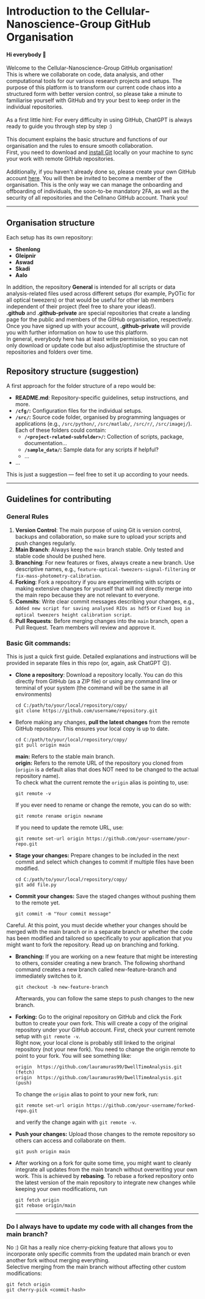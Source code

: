 # Introduction to the Cellular-Nanoscience-Group GitHub Organisation
#### Hi everybody 👋
Welcome to the Cellular-Nanoscience-Group GitHub organisation! 
<br>This is where we collaborate on code, data analysis, and other computational tools for our various research projects and setups.
The purpose of this platform is to transform our current code chaos into a structured form with better version control, 
so please take a minute to familiarise yourself with GitHub and try your best to keep order in the individual repositories.
<br><br>As a first little hint: For every difficulty in using GitHub, ChatGPT is always ready to guide you through step by step :)
<br><br>This document explains the basic structure and functions of our organisation and the rules to ensure smooth collaboration. 
<br>First, you need to download and [install Git](https://git-scm.com/downloads/) locally on your machine to sync your work with remote GitHub repositories.
<br><br>Additionally, if you haven't already done so, please create your own GitHub account [here](https://github.com/). You will then be invited to become a member of the organisation. This is the only way we can manage the onboarding and offboarding of individuals, the soon-to-be mandatory 2FA, as well as the security of all repositories and the Cellnano GitHub account. Thank you!

---

## Organisation structure 
Each setup has its own repository: 
- **Shenlong** 
- **Gleipnir** 
- **Aswad** 
- **Skadi**
- **Aalo**

In addition, the repository **General** is intended for all scripts or data analysis-related files used across different setups (for example, PyOTic for all optical tweezers) or that would be useful for other lab members independent of their project (feel free to share your ideas!).
<br>**.github** and **.github-private** are special repositories that create a landing page for the public and members of the GitHub organisation, respectively. Once you have signed up with your account, **.github-private** will provide you with further information on how to use this platform.
<br>In general, everybody here has at least write permission, so you can not only download or update code but also adjust/optimise the structure of repositories and folders over time.

## Repository structure (suggestion)
A first approach for the folder structure of a repo would be:
- **README.md**: Repository-specific guidelines, setup instructions, and more.
- **`/cfg/`:** Configuration files for the individual setups.
- **`/src/`:** Source code folder, organised by programming languages or applications (e.g., `/src/python/`, `/src/matlab/`, `/src/r/`, `/src/imagej/`).
  <br>Each of these folders could contain:
  - **`/<project-related-subfolder>/`:** Collection of scripts, package, documentation...
  - **`/sample_data/`:** Sample data for any scripts if helpful?
  - ...
- ...

This is just a suggestion — feel free to set it up according to your needs. 

---
## Guidelines for contributing
### General Rules
1. **Version Control**: The main purpose of using Git is version control, backups and collaboration, so make sure to upload your scripts and push changes regularly.
2. **Main Branch**: Always keep the `main` branch stable. Only tested and stable code should be pushed here.
3. **Branching**: For new features or fixes, always create a new branch. Use descriptive names, e.g., `feature-optical-tweezers-signal-filtering` or `fix-mass-photometry-calibration`.
4. **Forking**: Fork a repository if you are experimenting with scripts or making extensive changes for yourself that will not directly merge into the main repo because they are not relevant to everyone.
5. **Commits**: Write clear commit messages describing your changes, e.g., `Added new script for saving analysed RIOs as hdf5` or `Fixed bug in optical tweezers height calibration script`.
6. **Pull Requests**: Before merging changes into the `main` branch, open a Pull Request. Team members will review and approve it.

### Basic Git commands:
This is just a quick first guide. Detailed explanations and instructions will be provided in separate files in this repo (or, again, ask ChatGPT 😉).

- **Clone a repository**: Download a repository locally. You can do this directly from GitHub (as a ZIP file) or using any command line or terminal of your system (the command will be the same in all environments)
  ```
  cd C:/path/to/your/local/repository/copy/
  git clone https://github.com/username/repository.git
  ```
- Before making any changes, **pull the latest changes** from the remote GitHub repository. This ensures your local copy is up to date.
  ```
  cd C:/path/to/your/local/repository/copy/
  git pull origin main
  ```
  **main:** Refers to the stable main branch.
  <br>**origin:** Refers to the remote URL of the repository you cloned from (`origin` is a default alias that does NOT need to be changed to the actual repository  name).
  <br>To check what the current remote the `origin` alias is pointing to, use:
  ```
  git remote -v
  ```
  If you ever need to rename or change the remote, you can do so with:
  ```
  git remote rename origin newname
  ```
  If you need to update the remote URL, use:

  ```
  git remote set-url origin https://github.com/your-username/your-repo.git
  ```
- **Stage your changes:** Prepare changes to be included in the next commit and select which changes to commit if multiple files have been modified.
  ```
  cd C:/path/to/your/local/repository/copy/
  git add file.py
  ```
- **Commit your changes:** Save the staged changes without pushing them to the remote yet.
  ```
  git commit -m "Your commit message"
  ```
Careful. At this point, you must decide whether your changes should be merged with the main branch or in a separate branch or whether the code has been modified and tailored so specifically to your application that you might want to fork the repository. Read up on branching and forking.

- **Branching:** If you are working on a new feature that might be interesting to others, consider creating a new branch. The following shorthand command creates a new branch called new-feature-branch and immediately switches to it.

  ```
  git checkout -b new-feature-branch
  ```
  Afterwards, you can follow the same steps to push changes to the new branch. 
- **Forking:** Go to the original repository on GitHub and click the Fork button to create your own fork. This will create a copy of the original repository under your GitHub account. First, check your current remote setup with `git remote -v`.
  <br>Right now, your local clone is probably still linked to the original repository (not your new fork). You need to change the origin remote to point to your fork. You will see something like:
  ```
  origin  https://github.com/lauramuras99/DwellTimeAnalysis.git (fetch)
  origin  https://github.com/lauramuras99/DwellTimeAnalysis.git (push)
  ```
  To change the `origin` alias to point to your new fork, run:
  ```
  git remote set-url origin https://github.com/your-username/forked-repo.git
  ```
  and verify the change again with `git remote -v`.

- **Push your changes:** Upload those changes to the remote repository so others can access and collaborate on them.
  ```
  git push origin main
  ```
- After working on a fork for quite some time, you might want to cleanly integrate all updates from the main branch without overwriting your own work. This is achieved by **rebasing**.
  To rebase a forked repository onto the latest version of the main repository to integrate new changes while keeping your own modifications, run 
  ```
  git fetch origin
  git rebase origin/main
  ```
  
  ---

### Do I always have to update my code with all changes from the main branch?
No :) Git has a really nice cherry-picking feature that allows you to incorporate only specific commits from the updated main branch or even another fork without merging everything.
<br>Selective merging from the main branch without affecting other custom modifications:
```
git fetch origin
git cherry-pick <commit-hash>
  ```
  
